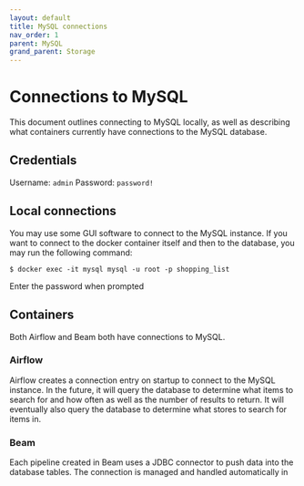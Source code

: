 ```yaml
---
layout: default
title: MySQL connections
nav_order: 1
parent: MySQL
grand_parent: Storage
---
```


# Connections to MySQL
This document outlines connecting to MySQL locally, as well as describing what containers currently have connections to
the MySQL database.

## Credentials
Username: `admin`
Password: `password!`

## Local connections
You may use some GUI software to connect to the MySQL instance. If you want to connect to the docker container itself
and then to the database, you may run the following command:

```
$ docker exec -it mysql mysql -u root -p shopping_list
```

Enter the password when prompted

## Containers
Both Airflow and Beam both have connections to MySQL.

### Airflow
Airflow creates a connection entry on startup to connect to the MySQL instance. In the future, it will query the database
to determine what items to search for and how often as well as the number of results to return. It will eventually also query
the database to determine what stores to search for items in.

### Beam
Each pipeline created in Beam uses a JDBC connector to push data into the database tables. The connection is managed and handled
automatically in 
